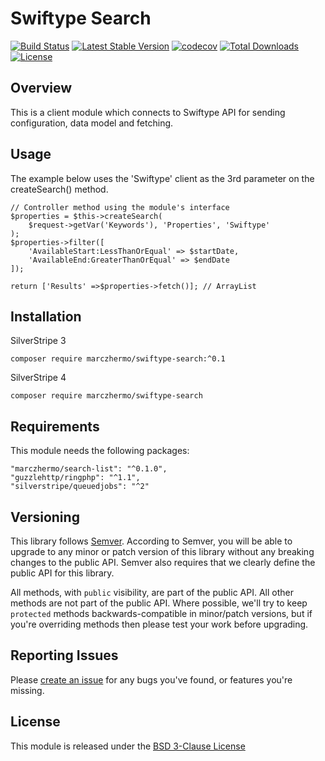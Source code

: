 # Swiftype Search

[![Build Status](https://travis-ci.org/marczhermo/swiftype-search.svg?branch=master)](https://travis-ci.org/marczhermo/swiftype-search)
[![Latest Stable Version](https://poser.pugx.org/marczhermo/swiftype-search/v/stable)](https://packagist.org/packages/marczhermo/swiftype-search)
[![codecov](https://codecov.io/gh/marczhermo/swiftype-search/branch/master/graph/badge.svg)](https://codecov.io/gh/marczhermo/swiftype-search)
[![Total Downloads](https://poser.pugx.org/marczhermo/swiftype-search/downloads)](https://packagist.org/packages/marczhermo/swiftype-search)
[![License](https://poser.pugx.org/marczhermo/swiftype-search/license)](https://packagist.org/packages/marczhermo/swiftype-search)

## Overview

This is a client module which connects to Swiftype API for sending configuration, data model and fetching.

## Usage

The example below uses the 'Swiftype' client as the 3rd parameter on the createSearch() method.

````
// Controller method using the module's interface
$properties = $this->createSearch(
    $request->getVar('Keywords'), 'Properties', 'Swiftype'
);
$properties->filter([
    'AvailableStart:LessThanOrEqual' => $startDate,
    'AvailableEnd:GreaterThanOrEqual' => $endDate
]);

return ['Results' =>$properties->fetch()]; // ArrayList
````

## Installation

SilverStripe 3

````
composer require marczhermo/swiftype-search:^0.1
````

SilverStripe 4

````
composer require marczhermo/swiftype-search
````

## Requirements
This module needs the following packages:
````
"marczhermo/search-list": "^0.1.0",
"guzzlehttp/ringphp": "^1.1",
"silverstripe/queuedjobs": "^2"
````

## Versioning

This library follows [Semver](http://semver.org). According to Semver,
you will be able to upgrade to any minor or patch version of this library
without any breaking changes to the public API. Semver also requires that
we clearly define the public API for this library.

All methods, with `public` visibility, are part of the public API. All
other methods are not part of the public API. Where possible, we'll try
to keep `protected` methods backwards-compatible in minor/patch versions,
but if you're overriding methods then please test your work before upgrading.

## Reporting Issues

Please [create an issue](https://github.com/marczhermo/silverstripe-sscounter/issues)
for any bugs you've found, or features you're missing.

## License

This module is released under the [BSD 3-Clause License](LICENSE)
